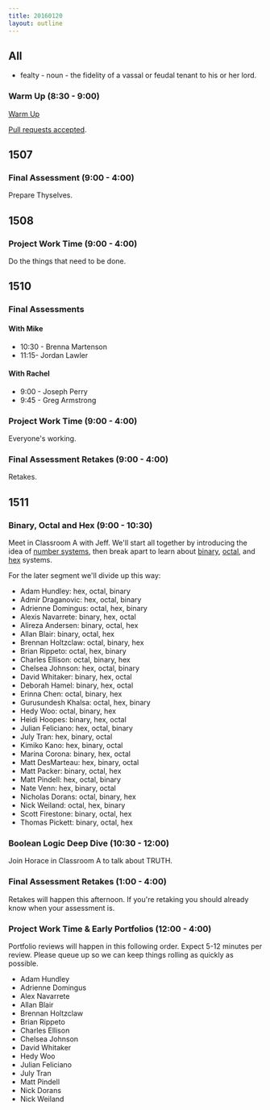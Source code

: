 ```yaml
---
title: 20160120
layout: outline
---
```


## All

* fealty - noun - the fidelity of a vassal or feudal tenant to his or her lord.

### Warm Up (8:30 - 9:00)

[Warm Up](https://thewarmup.herokuapp.com)

[Pull requests accepted](https://github.com/mikedao/the-warm-up).


## 1507

### Final Assessment (9:00 - 4:00)

Prepare Thyselves.


## 1508

### Project Work Time (9:00 - 4:00)

Do the things that need to be done.


## 1510

### Final Assessments

#### With Mike
* 10:30 - Brenna Martenson
* 11:15- Jordan Lawler

#### With Rachel
* 9:00 - Joseph Perry
* 9:45 - Greg Armstrong

### Project Work Time (9:00 - 4:00)

Everyone's working.

### Final Assessment Retakes (9:00 - 4:00)

Retakes.

## 1511

### Binary, Octal and Hex (9:00 - 10:30)

Meet in Classroom A with Jeff. We'll start all together by introducing the idea of [number systems](https://github.com/turingschool/lesson_plans/blob/master/ruby_01-object_oriented_programming_with_ruby/number_systems.markdown), then break apart to learn about [binary](https://github.com/turingschool/lesson_plans/blob/master/ruby_01-object_oriented_programming_with_ruby/number_systems-binary.markdown), [octal](https://github.com/turingschool/lesson_plans/blob/master/ruby_01-object_oriented_programming_with_ruby/number_systems-octal.markdown), and [hex](https://github.com/turingschool/lesson_plans/blob/master/ruby_01-object_oriented_programming_with_ruby/number_systems-hexadecimal.markdown) systems.

For the later segment we'll divide up this way:

* Adam Hundley: hex, octal, binary
* Admir Draganovic: hex, octal, binary
* Adrienne Domingus: octal, hex, binary
* Alexis Navarrete: binary, hex, octal
* Alireza Andersen: binary, octal, hex
* Allan Blair: binary, octal, hex
* Brennan Holtzclaw: octal, binary, hex
* Brian Rippeto: octal, hex, binary
* Charles Ellison: octal, binary, hex
* Chelsea Johnson: hex, octal, binary
* David Whitaker: binary, hex, octal
* Deborah Hamel: binary, hex, octal
* Erinna Chen: octal, binary, hex
* Gurusundesh Khalsa: octal, hex, binary
* Hedy Woo: octal, binary, hex
* Heidi Hoopes: binary, hex, octal
* Julian Feliciano: hex, octal, binary
* July Tran: hex, binary, octal
* Kimiko Kano: hex, binary, octal
* Marina Corona: binary, hex, octal
* Matt DesMarteau: hex, binary, octal
* Matt Packer: binary, octal, hex
* Matt Pindell: hex, octal, binary
* Nate Venn: hex, binary, octal
* Nicholas Dorans: octal, binary, hex
* Nick Weiland: octal, hex, binary
* Scott Firestone: binary, octal, hex
* Thomas Pickett: binary, octal, hex


### Boolean Logic Deep Dive (10:30 - 12:00)

Join Horace in Classroom A to talk about TRUTH.

### Final Assessment Retakes (1:00 - 4:00)

Retakes will happen this afternoon. If you're retaking you should already know when your assessment is.

### Project Work Time & Early Portfolios (12:00 - 4:00)

Portfolio reviews will happen in this following order. Expect 5-12 minutes
per review. Please queue up so we can keep things rolling as quickly as possible.

* Adam Hundley
* Adrienne Domingus
* Alex Navarrete
* Allan Blair
* Brennan Holtzclaw
* Brian Rippeto
* Charles Ellison
* Chelsea Johnson
* David Whitaker
* Hedy Woo
* Julian Feliciano
* July Tran
* Matt Pindell
* Nick Dorans
* Nick Weiland
